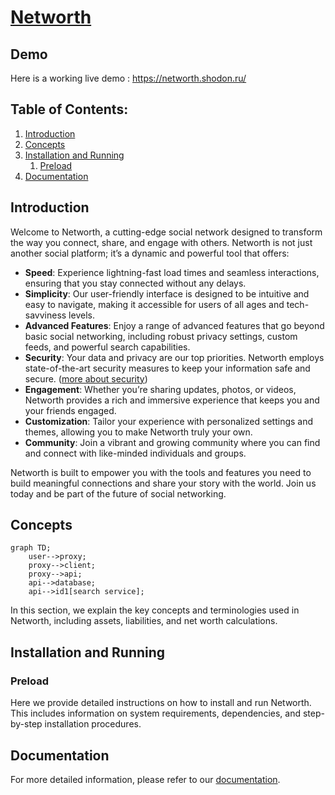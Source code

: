 # [Networth](https://networth.shodon.ru)

## Demo

Here is a working live demo : https://networth.shodon.ru/

## Table of Contents:

1. [Introduction](#introduction)
2. [Concepts](#concepts)
3. [Installation and Running](#installation-and-running)
   1. [Preload](#preload)
4. [Documentation](#documentation)

## Introduction

Welcome to Networth, a cutting-edge social network designed to transform the way you connect, share, and engage with others. Networth is not just another social platform; it’s a dynamic and powerful tool that offers:

- **Speed**: Experience lightning-fast load times and seamless interactions, ensuring that you stay connected without any delays.
- **Simplicity**: Our user-friendly interface is designed to be intuitive and easy to navigate, making it accessible for users of all ages and tech-savviness levels.
- **Advanced Features**: Enjoy a range of advanced features that go beyond basic social networking, including robust privacy settings, custom feeds, and powerful search capabilities.
- **Security**: Your data and privacy are our top priorities. Networth employs state-of-the-art security measures to keep your information safe and secure. ([more about security](./docs/security.md))
- **Engagement**: Whether you’re sharing updates, photos, or videos, Networth provides a rich and immersive experience that keeps you and your friends engaged.
- **Customization**: Tailor your experience with personalized settings and themes, allowing you to make Networth truly your own.
- **Community**: Join a vibrant and growing community where you can find and connect with like-minded individuals and groups.

Networth is built to empower you with the tools and features you need to build meaningful connections and share your story with the world. Join us today and be part of the future of social networking.

## Concepts

```mermaid
graph TD;
    user-->proxy;
    proxy-->client;
    proxy-->api;
    api-->database;
    api-->id1[search service];
```

In this section, we explain the key concepts and terminologies used in Networth, including assets, liabilities, and net worth calculations.

## Installation and Running

### Preload

Here we provide detailed instructions on how to install and run Networth. This includes information on system requirements, dependencies, and step-by-step installation procedures.

## Documentation

For more detailed information, please refer to our [documentation](https://networth.shodon.com).
